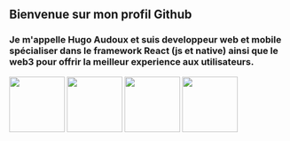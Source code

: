 ## Bienvenue sur mon profil Github
### Je m'appelle Hugo Audoux et suis developpeur web et mobile spécialiser dans le framework React (js et native) ainsi que le web3 pour offrir la meilleur experience aux utilisateurs.

[<img src="https://cdn-icons-png.flaticon.com/512/3110/3110908.png" width="100" height="100" />]([AudouxHugo.pdf](https://github.com/AudouxH/AudouxH/files/10132826/AudouxHugo.pdf))
[<img src="https://cdn-icons-png.flaticon.com/512/2504/2504923.png" width="100" height="100" />](https://www.google.com)
[<img src="https://cdn-icons-png.flaticon.com/512/2504/2504946.png" width="100" height="100" />](https://www.google.com)
[<img src="https://cdn-icons-png.flaticon.com/512/2504/2504965.png" width="100" height="100" />](https://www.google.com)
